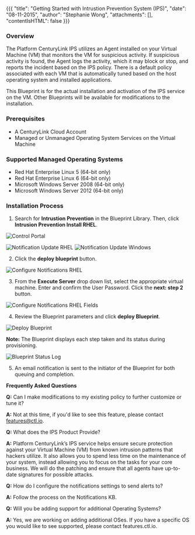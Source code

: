 {{{
  "title": "Getting Started with Intrustion Prevention System (IPS)",
  "date": "08-11-2015",
  "author": "Stephanie Wong",
  "attachments": [],
  "contentIsHTML": false
}}}

### Overview
The Platform CenturyLink IPS utilizes an Agent installed on your Virtual Machine (VM) that monitors the VM for suspicious activity. If suspicious activity is found, the Agent logs the activity, which it may block or stop, and reports the incident based on the IPS policy. There is a default policy associated with each VM that is automatically tuned based on the host operating system and installed applications.

This Blueprint is for the actual installation and activation of the IPS service on the VM. Other Blueprints will be available for modifications to the installation.

### Prerequisites
* A CenturyLink Cloud Account
* Managed or Unmanaged Operating System Services on the Virtual Machine

### Supported Managed Operating Systems

* Red Hat Enterprise Linux 5 (64-bit only)
* Red Hat Enterprise Linux 6 (64-bit only)
* Microsoft Windows Server 2008 (64-bit only)
* Microsoft Windows Server 2012 (64-bit only)

### Installation Process

1. Search for **Intrustion Prevention** in the Blueprint Library. Then, click **Intrusion Prevention Install RHEL**.  

  ![Control Portal](../images/gettingIPS_controlportal.png)

  ![Notification Update RHEL](../images/gettingIPS_rhel_blueprintname.png) ![Notification Update Windows](../images/gettingIPS_windows_blueprintname.png)

2. Click the **deploy blueprint** button.  

  ![Configure Notifications RHEL](../images/gettingIPS_rhel_configure.png)

3. From the **Execute Server** drop down list, select the appropriate virtual machine.  Enter and confirm the User Password.  Click the **next: step 2** button.  

  ![Configure Notifications RHEL Fields](../images/gettingIPS_rhel_blueprintfields.png)

4. Review the Blueprint parameters and click **deploy Blueprint**.  

  ![Deploy Blueprint](../images/gettingIPS_rhel_deploy.png)

  **Note:** The Blueprint displays each step taken and its status during provisioning.  

  ![Blueprint Status Log](../images/gettingIPS_rhel_logstatus.png)

5. An email notification is sent to the initiator of the Blueprint for both queuing and completion.

**Frequently Asked Questions**

**Q:** Can I make modifications to my existing policy to further customize or tune it?

**A:** Not at this time, if you'd like to see this feature, please contact features@ctl.io.

**Q:** What does the IPS Product Provide?

**A:** Platform CenturyLink’s IPS service helps ensure secure protection against your Virtual Machine (VM) from known intrusion patterns that hackers utilize. It also allows you to spend less time on the maintenance of your system, instead allowing you to focus on the tasks for your core business. We will do the patching and ensure that all agents have up-to-date signatures for possible attacks.

**Q:** How do I configure the notifications settings to send alerts to?

**A:** Follow the process on the Notifications KB.

**Q:** Will you be adding support for additional Operating Systems?

**A:** Yes, we are working on adding additional OSes. If you have a specific OS you would like to see supported, please contact features.ctl.io.
